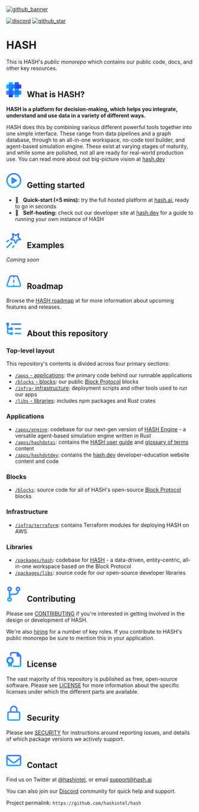 [discord]: https://hash.ai/discord?utm_medium=organic&utm_source=github_readme_hash-repo_root
[hash.ai]: https://hash.ai?utm_medium=organic&utm_source=github_readme_hash-repo_root
[hash.dev]: https://hash.dev?utm_medium=organic&utm_source=github_readme_hash-repo_root
[hash]: https://hash.ai/platform/hash?utm_medium=organic&utm_source=github_readme_hash-repo_root
[hash engine]: https://hash.ai/platform/engine?utm_medium=organic&utm_source=github_readme_hash-repo_root
[hash roadmap]: https://hash.ai/roadmap?utm_medium=organic&utm_source=github_readme_hash-repo_root
[hash user guide]: https://hash.ai/docs?utm_medium=organic&utm_source=github_readme_hash-repo_root
[glossary of terms]: https://hash.ai/glossary?utm_medium=organic&utm_source=github_readme_hash-repo_root
[block protocol]: https://github.com/blockprotocol/blockprotocol
[hiring]: https://hash.ai/careers?utm_medium=organic&utm_source=github_readme_hash-repo_root

<!-- markdownlint-disable link-fragments -->

[github_banner]: #hash
[github_star]: https://github.com/hashintel/hash#
[gh-what-is-hash]: #--what-is-hash
[gh-getting-started]: #--getting-started
[gh-examples]: #--examples
[gh-roadmap]: #--roadmap
[gh-repo-structure]: #--about-this-repository
[gh-contributing]: #--contributing
[gh-license]: #--license
[gh-security]: #--security
[gh-contact]: #--contact

[![github_banner](https://hash.ai/cdn-cgi/imagedelivery/EipKtqu98OotgfhvKf6Eew/ec83e48d-5a46-4c3f-a603-5d9fc43ff400/github)][github_banner]

[![discord](https://img.shields.io/discord/840573247803097118)][discord] [![github_star](https://img.shields.io/github/stars/hashintel/hash?label=Star%20on%20GitHub&style=social)][github_star]

# HASH

This is HASH's _public monorepo_ which contains our public code, docs, and other key resources.

## [![a](/.github/assets/gh_icon_what-is-hash_20px-base.svg)][gh-what-is-hash] &nbsp; What is HASH?

**HASH is a platform for decision-making, which helps you integrate, understand and use data in a variety of different ways.**

HASH does this by combining various different powerful tools together into one simple interface. These range from data pipelines and a graph database, through to an all-in-one workspace, no-code tool builder, and agent-based simulation engine. These exist at varying stages of maturity, and while some are polished, not all are ready for real-world production use. You can read more about out big-picture vision at [hash.dev]

## [![a](/.github/assets/gh_icon_getting-started_20px-base.svg)][gh-getting-started] &nbsp; Getting started

- 🚀 &nbsp; **Quick-start (<5 mins):** try the full hosted platform at [hash.ai], ready to go in seconds
- 🤖 &nbsp; **Self-hosting:** check out our developer site at [hash.dev] for a guide to running your own instance of HASH

## [![a](/.github/assets/gh_icon_examples_20px-base.svg)][gh-examples] &nbsp; Examples

_Coming soon_

## [![a](/.github/assets/gh_icon_roadmap_20px-base.svg)][gh-roadmap] &nbsp; Roadmap

Browse the [HASH roadmap] at for more information about upcoming features and releases.

## [![a](/.github/assets/gh_icon_repo-structure_20px-base.svg)][gh-repo-structure] &nbsp; About this repository

### Top-level layout

This repository's contents is divided across four primary sections:

- [`/apps` - applications](#applications): the primary code behind our runnable applications
- [`/blocks` - blocks](#blocks): our public [Block Protocol] blocks
- [`/infra`- infrastructure](#infrastructure): deployment scripts and other tools used to run our apps
- [`/libs` - libraries](#libraries): includes npm packages and Rust crates

### Applications

- [`/apps/engine`](apps/engine): codebase for our next-gen version of [HASH Engine] - a versatile agent-based simulation engine written in Rust
- [`/apps/hashdotai`](apps/hashdotai): contains the [HASH user guide] and [glossary of terms] content
- [`/apps/hashdotdev`](apps/hashdotdev): contains the [hash.dev] developer-education website content and code

### Blocks

- [`/blocks`](blocks): source code for all of HASH's open-source [Block Protocol] blocks

### Infrastructure

- [`/infra/terraform`](infra/terraform): contains Terraform modules for deploying HASH on AWS

### Libraries

- [`/packages/hash`](packages/hash): codebase for [HASH] - a data-driven, entity-centric, all-in-one workspace based on the Block Protocol
- [`/packages/libs`](packages/libs): source code for our open-source developer libraries

## [![a](/.github/assets/gh_icon_contributing_20px-base.svg)][gh-contributing] &nbsp; Contributing

Please see [CONTRIBUTING](CONTRIBUTING.md) if you're interested in getting involved in the design or development of HASH.

We're also [hiring] for a number of key roles. If you contribute to HASH's public monorepo be sure to mention this in your application.

## [![a](/.github/assets/gh_icon_license_20px-base.svg)][gh-license] &nbsp; License

The vast majority of this repository is published as free, open-source software. Please see [LICENSE](LICENSE.md) for more information about the specific licenses under which the different parts are available.

## [![a](/.github/assets/gh_icon_security_20px-base.svg)][gh-security] &nbsp; Security

Please see [SECURITY](SECURITY.md) for instructions around reporting issues, and details of which package versions we actively support.

## [![a](/.github/assets/gh_icon_contact_20px-base.svg)][gh-contact] &nbsp; Contact

Find us on Twitter at [@hashintel](https://twitter.com/hashintel), or email [support@hash.ai](mailto:support@hash.ai)

You can also join our [Discord] community for quick help and support.

Project permalink: `https://github.com/hashintel/hash`
